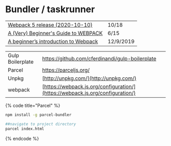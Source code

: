 # Bundler / taskrunner

|  |  |
| :--- | :--- |
| [Webpack 5 release \(2020-10-10\)](https://webpack.js.org/blog/2020-10-10-webpack-5-release/) | 10/18 |
| [A \(Very\) Beginner's Guide to WEBPACK](https://dev.to/carriepascale/a-very-beginner-s-guide-to-webpack-2jal) | 6/15 |
| [A beginner’s introduction to Webpack](https://medium.com/free-code-camp/a-beginners-introduction-to-webpack-2620415e46b3) | 12/9/2019 |

|  |  |
| :--- | :--- |
| Gulp Boilerplate | https://github.com/cferdinandi/gulp-boilerplate |
| Parcel | https://parceljs.org/ |
| Unpkg | [http://unpkg.com/](http://unpkg.com/) |
| webpack | [https://webpack.js.org/configuration/](https://webpack.js.org/configuration/) |

{% code title="Parcel" %}
```bash
npm install -g parcel-bundler

##navigate to project directory
parcel index.html
```
{% endcode %}

